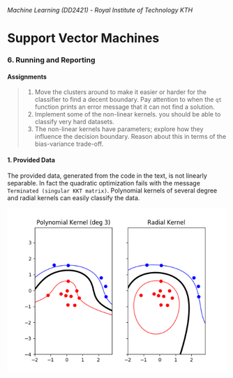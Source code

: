 *Machine Learning (DD2421) - Royal Institute of Technology KTH*
# Support Vector Machines


### 6. Running and Reporting
#### Assignments
> 1. Move the clusters around to make it easier or harder for the classifier to find a decent boundary. Pay attention to when the `qt` function prints an error message that it can not find a solution.
> 2. Implement some of the non-linear kernels. you should be able to classify very hard datasets.
> 3. The non-linear kernels have parameters; explore how they influence the decision boundary. Reason about this in terms of the bias-variance trade-off.


#### 1. Provided Data
The provided data, generated from the code in the text, is not linearly separable. In fact the quadratic optimization fails with the message `Terminated (singular KKT matrix)`. Polynomial kernels of several degree and radial kernels can easily classify the data.
<p align="center"><img src="https://github.com/SimoneStefani/kth-dd2421/blob/master/support-vector-machines/assets/basic_dt.png"></p>
